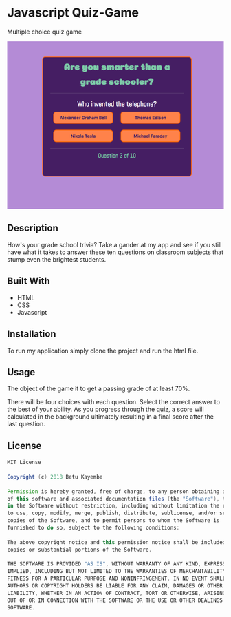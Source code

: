 # Javascript Quiz-Game
Multiple choice quiz game

<img src="icons/image1.png">

## Description

How's your grade school trivia? Take a gander at my app and see if you still have what
it takes to answer these ten questions on classroom subjects that stump even the brightest
students.

## Built With

* HTML
* CSS
* Javascript

## Installation

To run my application simply clone the project and run the html file.

## Usage

The object of the game it to get a passing grade of at least 70%. 

There will be four choices with each question. Select the correct answer to the best of your 
ability. As you progress through the quiz, a score will calculated in the background
ultimately resulting in a final score after the last question.

## License

```Groovy
MIT License

Copyright (c) 2018 Betu Kayembe

Permission is hereby granted, free of charge, to any person obtaining a copy
of this software and associated documentation files (the "Software"), to deal
in the Software without restriction, including without limitation the rights
to use, copy, modify, merge, publish, distribute, sublicense, and/or sell
copies of the Software, and to permit persons to whom the Software is
furnished to do so, subject to the following conditions:

The above copyright notice and this permission notice shall be included in all
copies or substantial portions of the Software.

THE SOFTWARE IS PROVIDED "AS IS", WITHOUT WARRANTY OF ANY KIND, EXPRESS OR
IMPLIED, INCLUDING BUT NOT LIMITED TO THE WARRANTIES OF MERCHANTABILITY,
FITNESS FOR A PARTICULAR PURPOSE AND NONINFRINGEMENT. IN NO EVENT SHALL THE
AUTHORS OR COPYRIGHT HOLDERS BE LIABLE FOR ANY CLAIM, DAMAGES OR OTHER
LIABILITY, WHETHER IN AN ACTION OF CONTRACT, TORT OR OTHERWISE, ARISING FROM,
OUT OF OR IN CONNECTION WITH THE SOFTWARE OR THE USE OR OTHER DEALINGS IN THE
SOFTWARE.
```
